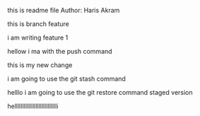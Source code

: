 this is readme file
Author: Haris Akram

this is branch feature

i am writing feature 1

hellow i ma with the push command

this is my new change
 
 i am going to use the git stash command

 helllo i am going to use the git restore command staged version

 helllllllllllllllllllllllllllli

 